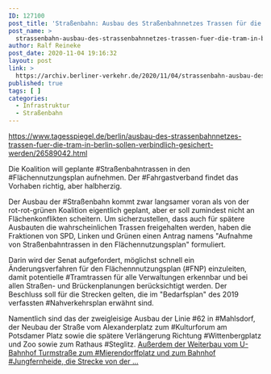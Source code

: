 ```yaml
---
ID: 127100
post_title: 'Straßenbahn: Ausbau des Straßenbahnnetzes Trassen für die Tram in Berlin sollen verbindlich gesichert werden, aus Der Tagesspiegel'
post_name: >
  strassenbahn-ausbau-des-strassenbahnnetzes-trassen-fuer-die-tram-in-berlin-sollen-verbindlich-gesichert-werden-aus-der-tagesspiegel
author: Ralf Reineke
post_date: 2020-11-04 19:16:32
layout: post
link: >
  https://archiv.berliner-verkehr.de/2020/11/04/strassenbahn-ausbau-des-strassenbahnnetzes-trassen-fuer-die-tram-in-berlin-sollen-verbindlich-gesichert-werden-aus-der-tagesspiegel/
published: true
tags: [ ]
categories:
  - Infrastruktur
  - Straßenbahn
---
```

https://www.tagesspiegel.de/berlin/ausbau-des-strassenbahnnetzes-trassen-fuer-die-tram-in-berlin-sollen-verbindlich-gesichert-werden/26589042.html

Die Koalition will geplante #Straßenbahntrassen in den #Flächennutzungsplan aufnehmen. Der #Fahrgastverband findet das Vorhaben richtig, aber halbherzig.

Der Ausbau der #Straßenbahn kommt zwar langsamer voran als von der rot-rot-grünen Koalition eigentlich geplant, aber er soll zumindest nicht an Flächenkonflikten scheitern. Um sicherzustellen, dass auch für spätere Ausbauten die wahrscheinlichen Trassen freigehalten werden, haben die Fraktionen von SPD, Linken und Grünen einen Antrag namens "Aufnahme von Straßenbahntrassen in den Flächennutzungsplan" formuliert.

Darin wird der Senat aufgefordert, möglichst schnell ein Änderungsverfahren für den Flächennnutzungsplan (#FNP) einzuleiten, damit potentielle #Tramtrassen für alle Verwaltungen erkennbar und bei allen Straßen- und Brückenplanungen berücksichtigt werden. Der Beschluss soll für die Strecken gelten, die im "Bedarfsplan" des 2019 verfassten #Nahverkehrsplan erwähnt sind.

Namentlich sind das der zweigleisige Ausbau der Linie #62 in #Mahlsdorf, der Neubau der Straße vom Alexanderplatz zum #Kulturforum am Potsdamer Platz sowie die spätere Verlängerung Richtung #Wittenbergplatz und Zoo sowie zum Rathaus #Steglitz. <a href="https://www.tagesspiegel.de/berlin/ausbau-des-strassenbahnnetzes-trassen-fuer-die-tram-in-berlin-sollen-verbindlich-gesichert-werden/26589042.html">Außerdem der Weiterbau vom U-Bahnhof Turmstraße zum #Mierendorffplatz und zum Bahnhof #Jungfernheide, die Strecke von der ...</a>